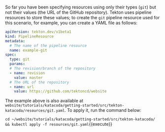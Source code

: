 So far you have been specifying resources using only their
types (`git`) but not their values (the URL of the GitHub
repository). Tekton uses pipeline resources to
store these values; to create the `git` pipeline resource used for this
scenario, for example, you can create a YAML file as follows:

```yaml
apiVersion: tekton.dev/v1beta1
kind: PipelineResource
metadata:
  # The name of the pipeline resource
  name: example-git
spec:
  type: git
  params:
  # The revision/branch of the repository
  - name: revision
    value: master
  # The URL of the repository
  - name: url
    value: https://github.com/tektoncd/website
```

The example above is also available at
`website/tutorials/katacoda/getting-started/src/tekton-katacoda/resources/git.yaml`. To
apply it, run the command below:

`cd ~/website/tutorials/katacoda/getting-started/src/tekton-katacoda/ && kubectl apply -f resources/git.yaml`{{execute}}
